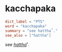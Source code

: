 # kacchapaka

``` toml
dict_label = "PTS"
word = "kacchapaka"
summary = "see hattha˚."
see_also = ["hattha"]
```

see *[hattha](hattha.md)*˚.

